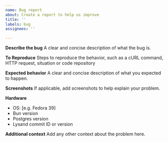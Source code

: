 ```yaml
---
name: Bug report
about: Create a report to help us improve
title: ''
labels: bug
assignees: ''

---
```


**Describe the bug**
A clear and concise description of what the bug is.

**To Reproduce**
Steps to reproduce the behavior, such as a cURL command, HTTP request, situation or code repository

**Expected behavior**
A clear and concise description of what you expected to happen.

**Screenshots**
If applicable, add screenshots to help explain your problem.

**Hardware**
 - OS: [e.g.  Fedora 39]
- Bun version
- Postgres version
- Lysand commit ID or version

**Additional context**
Add any other context about the problem here.
